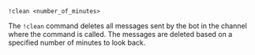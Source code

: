 ```plaintext
!clean <number_of_minutes>
```

The `!clean` command deletes all messages sent by the bot in the channel where the command is called. The messages are deleted based on a specified number of minutes to look back.